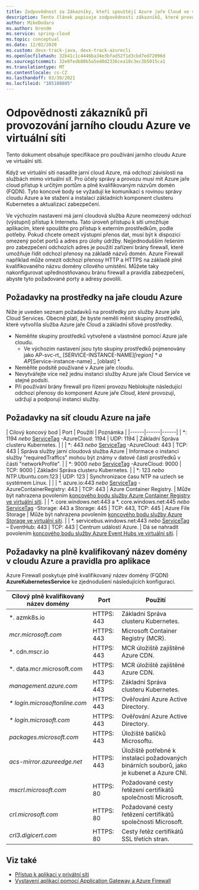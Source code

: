 ```yaml
---
title: Zodpovědnost za Zákazníky, kteří spouštějí Azure jaře Cloud ve virtuální síti
description: Tento článek popisuje zodpovědnosti zákazníků, které provozují Azure jaře Cloud ve virtuální síti.
author: MikeDodaro
ms.author: brendm
ms.service: spring-cloud
ms.topic: conceptual
ms.date: 12/02/2020
ms.custom: devx-track-java, devx-track-azurecli
ms.openlocfilehash: 32b41c1c4446ba34e3bfad52f1d3cbd7ed72096d
ms.sourcegitcommit: 32e0fedb80b5a5ed0d2336cea18c3ec3b5015ca1
ms.translationtype: MT
ms.contentlocale: cs-CZ
ms.lasthandoff: 03/30/2021
ms.locfileid: "105108805"
---
```

# <a name="customer-responsibilities-for-running-azure-spring-cloud-in-vnet"></a>Odpovědnosti zákazníků při provozování jarního cloudu Azure ve virtuální síti
Tento dokument obsahuje specifikace pro používání jarního cloudu Azure ve virtuální síti.

Když ve virtuální síti nasadíte jarní cloud Azure, má odchozí závislosti na službách mimo virtuální síť. Pro účely správy a provozu musí mít Azure jaře cloud přístup k určitým portům a plně kvalifikovaným názvům domén (FQDN). Tyto koncové body se vyžadují ke komunikaci s rovinou správy cloudu Azure a ke stažení a instalaci základních komponent clusteru Kubernetes a aktualizací zabezpečení.

Ve výchozím nastavení má jarní cloudová služba Azure neomezený odchozí (výstupní) přístup k Internetu. Tato úroveň přístupu k síti umožňuje aplikacím, které spouštíte pro přístup k externím prostředkům, podle potřeby. Pokud chcete omezit výstupní přenos dat, musí být k dispozici omezený počet portů a adres pro úlohy údržby. Nejjednodušším řešením pro zabezpečení odchozích adres je použití zařízení brány firewall, které umožňuje řídit odchozí přenosy na základě názvů domén. Azure Firewall například může omezit odchozí přenosy HTTP a HTTPS na základě plně kvalifikovaného názvu domény cílového umístění. Můžete taky nakonfigurovat upřednostňovanou bránu firewall a pravidla zabezpečení, abyste tyto požadované porty a adresy povolili.

## <a name="azure-spring-cloud-resource-requirements"></a>Požadavky na prostředky na jaře cloudu Azure 

Níže je uveden seznam požadavků na prostředky pro služby Azure jaře Cloud Services. Obecně platí, že byste neměli měnit skupiny prostředků, které vytvořila služba Azure jaře Cloud a základní síťové prostředky.
- Neměňte skupiny prostředků vytvořené a vlastněné pomocí Azure jaře cloudu.
  - Ve výchozím nastavení jsou tyto skupiny prostředků pojmenovány jako AP-svc-rt_ [SERVICE-INSTANCE-NAME]_[region] * a AP_[Service-instance-name] _ [oblast] *.
- Neměňte podsítě používané v Azure jaře cloudu.
- Nevytvářejte více než jednu instanci služby Azure jaře Cloud Service ve stejné podsíti.
- Při používání brány firewall pro řízení provozu Neblokujte následující odchozí přenosy do komponent Azure jaře *Cloud, které* provozují, udržují a podporují instanci služby.

## <a name="azure-spring-cloud-network-requirements"></a>Požadavky na síť cloudu Azure na jaře

  | Cílový koncový bod | Port | Použití | Poznámka |
  |------|------|------|
  | *: 1194 *nebo* [ServiceTag](../virtual-network/service-tags-overview.md#available-service-tags) -AzureCloud: 1194 | UDP: 1194 | Základní Správa clusteru Kubernetes. | |
  | *: 443 *nebo* [ServiceTag](../virtual-network/service-tags-overview.md#available-service-tags) -AzureCloud: 443 | TCP: 443 | Správa služby jarní cloudová služba Azure | Informace o instanci služby "requiredTraffics" mohou být známy v datové části prostředků v části "networkProfile". |
  | *: 9000 *nebo* [ServiceTag](../virtual-network/service-tags-overview.md#available-service-tags) -AzureCloud: 9000 | TCP: 9000 | Základní Správa clusteru Kubernetes. |
  | *: 123 *nebo* NTP.Ubuntu.com:123 | UDP: 123 | Synchronizace času NTP na uzlech se systémem Linux. | |
  | *. azure.io:443 *nebo* [ServiceTag](../virtual-network/service-tags-overview.md#available-service-tags) -AzureContainerRegistry: 443 | TCP: 443 | Azure Container Registry. | Může být nahrazena povolením  [koncového bodu služby Azure Container Registry ve virtuální síti](../virtual-network/virtual-network-service-endpoints-overview.md). |
  | *. core.windows.net:443 a *. core.windows.net:445 *nebo* [ServiceTag](../virtual-network/service-tags-overview.md#available-service-tags) -Storage: 443 a Storage: 445 | TCP: 443, TCP: 445 | Azure File Storage | Může být nahrazena povolením  [koncového bodu služby Azure Storage ve virtuální síti](../virtual-network/virtual-network-service-endpoints-overview.md). |
  | *. servicebus.windows.net:443 *nebo* [ServiceTag](../virtual-network/service-tags-overview.md#available-service-tags) – EventHub: 443 | TCP: 443 | Centrum událostí Azure. | Dá se nahradit povolením  [koncového bodu služby Azure Event Hubs ve virtuální síti](../virtual-network/virtual-network-service-endpoints-overview.md). |
  

## <a name="azure-spring-cloud-fqdn-requirements--application-rules"></a>Požadavky na plně kvalifikovaný název domény v cloudu Azure a pravidla pro aplikace

Azure Firewall poskytuje plně kvalifikovaný název domény (FQDN) **AzureKubernetesService** ke zjednodušení následujících konfigurací.

  | Cílový plně kvalifikovaný název domény | Port | Použití |
  |------|------|------|
  | *. azmk8s.io | HTTPS: 443 | Základní Správa clusteru Kubernetes. |
  | <i>mcr.microsoft.com</i> | HTTPS: 443 | Microsoft Container Registry (MCR). |
  | *. cdn.mscr.io | HTTPS: 443 | MCR úložiště zajištěné Azure CDN. |
  | *. data.mcr.microsoft.com | HTTPS: 443 | MCR úložiště zajištěné Azure CDN. |
  | <i>management.azure.com</i> | HTTPS: 443 | Základní Správa clusteru Kubernetes. |
  | <i>* login.microsoftonline.com</i> | HTTPS: 443 | Ověřování Azure Active Directory. |
  | <i>* login.microsoft.com</i> | HTTPS: 443 | Ověřování Azure Active Directory. |
  |<i>packages.microsoft.com</i>    | HTTPS: 443 | Úložiště balíčků Microsoftu. |
  | <i>acs-mirror.azureedge.net</i> | HTTPS: 443 | Úložiště potřebné k instalaci požadovaných binárních souborů, jako je kubenet a Azure CNI. |
  | *mscrl.microsoft.com* | HTTPS: 80 | Požadované cesty řetězení certifikátů společnosti Microsoft. |
  | *crl.microsoft.com* | HTTPS: 80 | Požadované cesty řetězení certifikátů společnosti Microsoft. |
  | *crl3.digicert.com* | HTTPS: 80 | Cesty řetěz certifikátů SSL třetích stran. |

## <a name="see-also"></a>Viz také
* [Přístup k aplikaci v privátní síti](access-app-virtual-network.md)
* [Vystavení aplikací pomocí Application Gateway a Azure Firewall](expose-apps-gateway-azure-firewall.md)